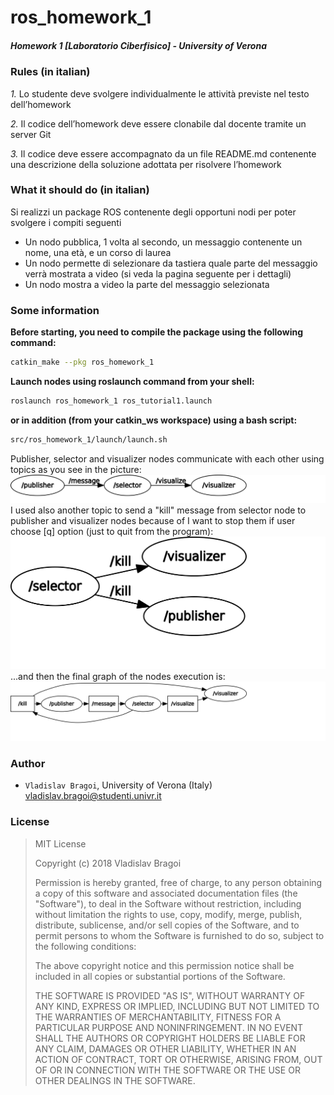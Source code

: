 # ros_homework_1 #
##### Homework 1 [Laboratorio Ciberfisico] - University of Verona #####

### Rules (in italian) ###
*1.* Lo studente deve svolgere individualmente le attività previste nel testo dell’homework

*2.* Il codice dell’homework deve essere clonabile dal docente tramite un server Git

*3.* Il codice deve essere accompagnato da un file README.md contenente una descrizione della soluzione adottata per risolvere l’homework

### What it should do (in italian) ###
Si realizzi un package ROS contenente degli opportuni nodi 
per poter svolgere i compiti seguenti

* Un nodo pubblica, 1 volta al secondo, un messaggio contenente un nome, una età, e un corso di laurea 
* Un nodo permette di selezionare da tastiera quale parte del messaggio verrà mostrata a video (si veda la pagina seguente per i dettagli) 
* Un nodo mostra a video la parte del messaggio selezionata 

### Some information ###
**Before starting, you need to compile the package using the following command:**
```sh
catkin_make --pkg ros_homework_1
```
**Launch nodes using roslaunch command from your shell:**
```sh
roslaunch ros_homework_1 ros_tutorial1.launch
```
**or in addition (from your catkin_ws workspace) using a bash script:**
```sh
src/ros_homework_1/launch/launch.sh
```
Publisher, selector and visualizer nodes communicate with each other using topics as you see in the picture: <br/>
![](images/msg_vis_nodes.svg)
I used also another topic to send a "kill" message from selector node to publisher and visualizer nodes because of I want to stop them if user choose [q] option (just to quit from the program): <br/>
![](images/killtopic.svg)
<br/>...and then the final graph of the nodes execution is: <br/>
![](images/full_process.svg)

### Author ###

* `Vladislav Bragoi`, University of Verona (Italy) [vladislav.bragoi@studenti.univr.it](mailto:vladislav.bragoi@studenti.univr.it)

### License ###

> MIT License
>
> Copyright (c) 2018 Vladislav Bragoi
> 
> Permission is hereby granted, free of charge, to any person obtaining a copy
> of this software and associated documentation files (the "Software"), to deal
> in the Software without restriction, including without limitation the rights
> to use, copy, modify, merge, publish, distribute, sublicense, and/or sell
> copies of the Software, and to permit persons to whom the Software is
> furnished to do so, subject to the following conditions:
> 
> The above copyright notice and this permission notice shall be included in all
> copies or substantial portions of the Software.
> 
> THE SOFTWARE IS PROVIDED "AS IS", WITHOUT WARRANTY OF ANY KIND, EXPRESS OR
> IMPLIED, INCLUDING BUT NOT LIMITED TO THE WARRANTIES OF MERCHANTABILITY,
> FITNESS FOR A PARTICULAR PURPOSE AND NONINFRINGEMENT. IN NO EVENT SHALL THE
> AUTHORS OR COPYRIGHT HOLDERS BE LIABLE FOR ANY CLAIM, DAMAGES OR OTHER
> LIABILITY, WHETHER IN AN ACTION OF CONTRACT, TORT OR OTHERWISE, ARISING FROM,
> OUT OF OR IN CONNECTION WITH THE SOFTWARE OR THE USE OR OTHER DEALINGS IN THE
> SOFTWARE.
 